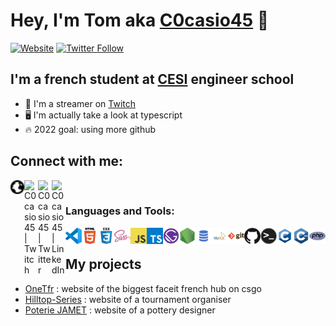 # Hey, I'm Tom aka [C0casio45][siteweb] 👋

[![Website](https://img.shields.io/website?label=tomlucas.xyz&style=for-the-badge&url=https%3A%2F%2Ftomlucas.xyz)](https://www.tomlucas.xyz)
[![Twitter Follow](https://img.shields.io/twitter/follow/C0casio45?color=1DA1F2&logo=twitter&style=for-the-badge)](https://twitter.com/intent/follow?original_referer=https://github.com/C0casio45&screen_name=C0casio45)

## I'm a french student at [CESI][CESIweb] engineer school
- 🔴 I'm a streamer on [Twitch][twitch]
- 🖥️ I'm actually take a look at typescript
- 🔥 2022 goal: using more github

## Connect with me:

[<img align="left" alt="tomlucas.xyz" width="22px" src="https://raw.githubusercontent.com/iconic/open-iconic/master/svg/globe.svg" />][siteweb]
[<img align="left" alt="C0casio45 | Twitch" width="22px" src="https://cdn.jsdelivr.net/npm/simple-icons@v3/icons/twitch.svg" />][twitch]
[<img align="left" alt="C0casio45 | Twitter" width="22px" src="https://cdn.jsdelivr.net/npm/simple-icons@v3/icons/twitter.svg" />][twitter]
[<img align="left" alt="C0casio45 | LinkedIn" width="22px" src="https://cdn.jsdelivr.net/npm/simple-icons@v3/icons/linkedin.svg" />][linkedin]<br>

### Languages and Tools:

<img align="left" alt="Visual Studio Code" width="26px" src="https://raw.githubusercontent.com/github/explore/80688e429a7d4ef2fca1e82350fe8e3517d3494d/topics/visual-studio-code/visual-studio-code.png" />
<img align="left" alt="HTML5" width="26px" src="https://raw.githubusercontent.com/github/explore/80688e429a7d4ef2fca1e82350fe8e3517d3494d/topics/html/html.png" />
<img align="left" alt="CSS3" width="26px" src="https://raw.githubusercontent.com/github/explore/80688e429a7d4ef2fca1e82350fe8e3517d3494d/topics/css/css.png" />
<img align="left" alt="Sass" width="26px" src="https://raw.githubusercontent.com/github/explore/80688e429a7d4ef2fca1e82350fe8e3517d3494d/topics/sass/sass.png" />
<img align="left" alt="JavaScript" width="26px" src="https://raw.githubusercontent.com/github/explore/80688e429a7d4ef2fca1e82350fe8e3517d3494d/topics/javascript/javascript.png" />
<img align="left" alt="TypeScript" width="26px" src="https://raw.githubusercontent.com/github/explore/80688e429a7d4ef2fca1e82350fe8e3517d3494d/topics/typescript/typescript.png" />
<img align="left" alt="Gatsby" width="26px" src="https://raw.githubusercontent.com/github/explore/e94815998e4e0713912fed477a1f346ec04c3da2/topics/gatsby/gatsby.png" />
<img align="left" alt="Node.js" width="26px" src="https://raw.githubusercontent.com/github/explore/80688e429a7d4ef2fca1e82350fe8e3517d3494d/topics/nodejs/nodejs.png" />
<img align="left" alt="SQL" width="26px" src="https://raw.githubusercontent.com/github/explore/80688e429a7d4ef2fca1e82350fe8e3517d3494d/topics/sql/sql.png" />
<img align="left" alt="MySQL" width="26px" src="https://raw.githubusercontent.com/github/explore/80688e429a7d4ef2fca1e82350fe8e3517d3494d/topics/mysql/mysql.png" />
<img align="left" alt="Git" width="26px" src="https://raw.githubusercontent.com/github/explore/80688e429a7d4ef2fca1e82350fe8e3517d3494d/topics/git/git.png" />
<img align="left" alt="GitHub" width="26px" src="https://raw.githubusercontent.com/github/explore/78df643247d429f6cc873026c0622819ad797942/topics/github/github.png" />
<img align="left" alt="Terminal" width="26px" src="https://raw.githubusercontent.com/github/explore/80688e429a7d4ef2fca1e82350fe8e3517d3494d/topics/terminal/terminal.png" />
<img align="left" alt="C" width="26px" src="https://raw.githubusercontent.com/github/explore/80688e429a7d4ef2fca1e82350fe8e3517d3494d/topics/c/c.png" />
<img align="left" alt="C++" width="26px" src="https://raw.githubusercontent.com/github/explore/80688e429a7d4ef2fca1e82350fe8e3517d3494d/topics/cpp/cpp.png" />
<img align="left" alt="PHP" width="26px" src="https://raw.githubusercontent.com/github/explore/80688e429a7d4ef2fca1e82350fe8e3517d3494d/topics/php/php.png" /><br>


## My projects
- [OneTfr][onetfr] : website of the biggest faceit french hub on csgo
- [Hilltop-Series][hilltop] : website of a tournament organiser
- [Poterie JAMET][jamet] : website of a pottery designer

[CESIweb]:https://www.cesi.fr/
[siteweb]: https://www.tomlucas.xyz
[onetfr]: http://www.onetfr.fr
[hilltop]: https://hilltop-series.com
[twitter]: https://twitter.com/C0casio45
[twitch]: https://www.twitch.tv/c0casio45
[linkedin]: https://www.linkedin.com/in/tom-lucas-018629176
[jamet]: https://www.ollas-jamet.com
